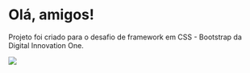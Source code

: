 <h1>Olá, amigos!</h1>
<p>
  Projeto foi criado para o desafio de framework em CSS - Bootstrap da Digital Innovation One. 
</p>

<img src="/img/final-project-capture-desktop.png"/>
